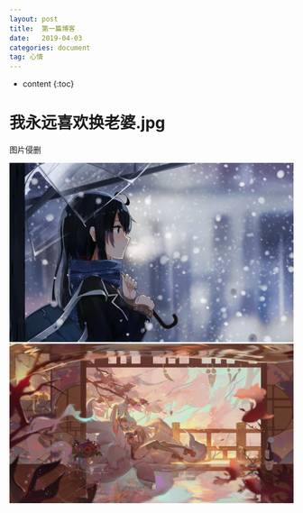 ```yaml
---
layout: post
title:  第一篇博客
date:   2019-04-03
categories: document
tag: 心情
---
```


* content
{:toc}


我永远喜欢换老婆.jpg			
====================================


图片侵删


![/styles/images/setu/1.png](/styles/images/setu/1.png)
![/styles/images/setu/2.png](/styles/images/setu/2.jpg)